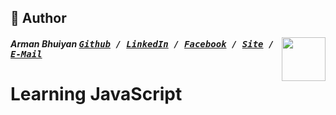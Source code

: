 ## 📝 Author
[<img src="https://media.licdn.com/dms/image/C5103AQE3SdZqmIyW0A/profile-displayphoto-shrink_200_200/0?e=1533168000&v=beta&t=reTZbwaCbB9R9V47Q9XiBGgGpY6_dS0KSK_gA8WsVCc" align="right" height="70" width="70">](http://armanbhuiyan.com)

##### Arman Bhuiyan <kbd>[Github](https://github.com/arman37) / [LinkedIn](https://www.linkedin.com/in/arman-bhuiyan) / [Facebook](https://www.facebook.com/arman.it37) / [Site](http://armanbhuiyan.com) /  [E-Mail](mailto:arman.it37@gmail.com)</kbd>

# Learning JavaScript
